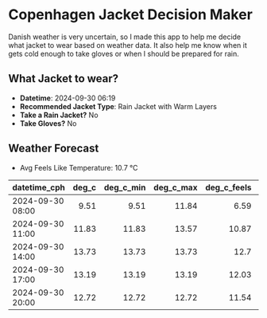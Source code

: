 
# Copenhagen Jacket Decision Maker

Danish weather is very uncertain, so I made this app to help me decide what jacket to wear based on weather data. 
It also help me know when it gets cold enough to take gloves or when I should be prepared for rain.

## What Jacket to wear?

- **Datetime**: 2024-09-30 06:19
- **Recommended Jacket Type**: Rain Jacket with Warm Layers
- **Take a Rain Jacket?** No
- **Take Gloves?** No

## Weather Forecast
- Avg Feels Like Temperature: 10.7 °C

| datetime_cph     |   deg_c |   deg_c_min |   deg_c_max |   deg_c_feels | weather   | wind   | rain   |
|:-----------------|--------:|------------:|------------:|--------------:|:----------|:-------|:-------|
| 2024-09-30 08:00 |    9.51 |        9.51 |       11.84 |          6.59 | Clouds    | Medium | None   |
| 2024-09-30 11:00 |   11.83 |       11.83 |       13.57 |         10.87 | Clouds    | Medium | None   |
| 2024-09-30 14:00 |   13.73 |       13.73 |       13.73 |         12.7  | Clouds    | High   | None   |
| 2024-09-30 17:00 |   13.19 |       13.19 |       13.19 |         12.03 | Clouds    | High   | None   |
| 2024-09-30 20:00 |   12.72 |       12.72 |       12.72 |         11.54 | Clouds    | High   | None   |
        